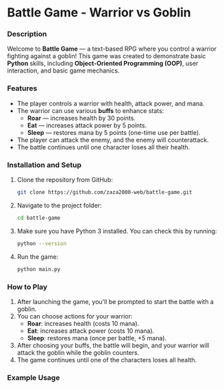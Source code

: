 # Battle Game - Warrior vs Goblin

### Description

Welcome to **Battle Game** — a text-based RPG where you control a warrior fighting against a goblin! This game was created to demonstrate basic **Python** skills, including **Object-Oriented Programming (OOP)**, user interaction, and basic game mechanics.

### Features

- The player controls a warrior with health, attack power, and mana.
- The warrior can use various **buffs** to enhance stats:
  - **Roar** — increases health by 30 points.
  - **Eat** — increases attack power by 5 points.
  - **Sleep** — restores mana by 5 points (one-time use per battle).
- The player can attack the enemy, and the enemy will counterattack.
- The battle continues until one character loses all their health.

### Installation and Setup

1. Clone the repository from GitHub:
    ```bash
    git clone https://github.com/zaza2000-web/battle-game.git
    ```

2. Navigate to the project folder:
    ```bash
    cd battle-game
    ```

3. Make sure you have Python 3 installed. You can check this by running:
    ```bash
    python --version
    ```

4. Run the game:
    ```bash
    python main.py
    ```

### How to Play

1. After launching the game, you'll be prompted to start the battle with a goblin.
2. You can choose actions for your warrior:
   - **Roar**: increases health (costs 10 mana).
   - **Eat**: increases attack power (costs 10 mana).
   - **Sleep**: restores mana (once per battle, +5 mana).
3. After choosing your buffs, the battle will begin, and your warrior will attack the goblin while the goblin counters.
4. The game continues until one of the characters loses all health.

### Example Usage

